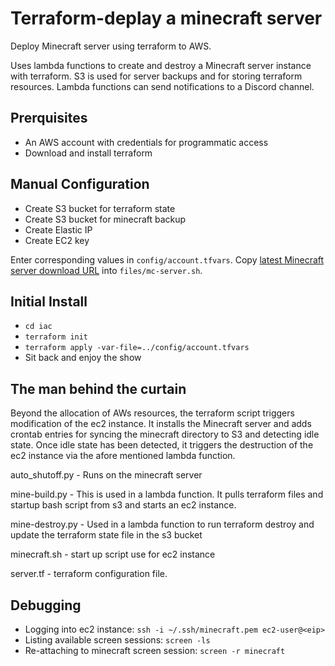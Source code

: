 # Terraform-deplay a minecraft server

Deploy Minecraft server using terraform to AWS. 

Uses lambda functions to create and destroy a Minecraft server instance with terraform. S3 is used for server backups and for storing terraform resources. Lambda functions can send notifications to a Discord channel.

## Prerquisites
* An AWS account with credentials for programmatic access
* Download and install terraform

## Manual Configuration
* Create S3 bucket for terraform state
* Create S3 bucket for minecraft backup
* Create Elastic IP
* Create EC2 key

Enter corresponding values in `config/account.tfvars`.
Copy [latest Minecraft server download URL](https://www.minecraft.net/en-us/download/server/) into `files/mc-server.sh`.

## Initial Install
* `cd iac`
* `terraform init`
* `terraform apply -var-file=../config/account.tfvars`
* Sit back and enjoy the show

## The man behind the curtain
Beyond the allocation of AWs resources, the terraform script triggers modification of the ec2 instance. It installs the Minecraft server and adds crontab entries for syncing the minecraft directory to S3 and detecting idle state. Once idle state has been detected, it triggers the destruction of the ec2 instance via the afore mentioned lambda function.

auto_shutoff.py - Runs on the minecraft server 

mine-build.py - This is used in a lambda function. It pulls terraform files and startup bash script from s3 and starts an ec2 instance.

mine-destroy.py - Used in a lambda function to run terraform destroy and update the terraform state file in the s3 bucket

minecraft.sh - start up script use for ec2 instance

server.tf - terraform configuration file.

## Debugging

* Logging into ec2 instance: `ssh -i ~/.ssh/minecraft.pem ec2-user@<eip>`
* Listing available screen sessions: `screen -ls`
* Re-attaching to minecraft screen session: `screen -r minecraft`
